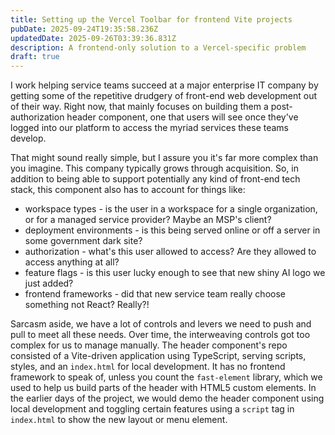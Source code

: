 ```yaml
---
title: Setting up the Vercel Toolbar for frontend Vite projects
pubDate: 2025-09-24T19:35:58.236Z
updatedDate: 2025-09-26T03:39:36.831Z
description: A frontend-only solution to a Vercel-specific problem
draft: true
---
```


I work helping service teams succeed at a major enterprise IT company by getting some of the repetitive drudgery of front-end web development out of their way. Right now, that mainly focuses on building them a post-authorization header component, one that users will see once they've logged into our platform to access the myriad services these teams develop. 

That might sound really simple, but I assure you it's far more complex than you imagine. This company typically grows through acquisition. So, in addition to being able to support potentially any kind of front-end tech stack, this component also has to account for things like:

* workspace types - is the user in a workspace for a single organization, or for a managed service provider? Maybe an MSP's client?
* deployment environments - is this being served online or off a server in some government dark site?
* authorization - what's this user allowed to access? Are they allowed to access anything at all?
* feature flags - is this user lucky enough to see that new shiny AI logo we just added?
* frontend frameworks - did that new service team really choose something not React? Really?!

Sarcasm aside, we have a lot of controls and levers we need to push and pull to meet all these needs. Over time, the interweaving controls got too complex for us to manage manually. The header component's repo consisted of a Vite-driven application using TypeScript, serving scripts, styles, and an `index.html` for local development. It has no frontend framework to speak of, unless you count the `fast-element` library, which we used to help us build parts of the header with HTML5 custom elements. In the earlier days of the project, we would demo the header component using local development and toggling certain features using a `script` tag in `index.html` to show the new layout or menu element. 
